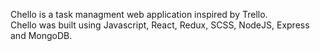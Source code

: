 Chello is a task managment web application inspired by Trello.
<br>
Chello was built using Javascript, React, Redux, SCSS, NodeJS, Express and MongoDB.
